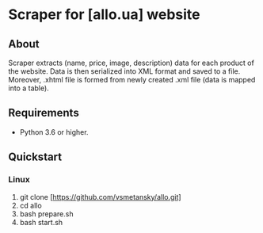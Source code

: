 # Scraper for [allo.ua] website


## About
Scraper extracts (name, price, image, description) data for each
product of the website. Data is then serialized into XML format and
saved to a file. Moreover, .xhtml file is formed from newly
created .xml file (data is mapped into a table). 


## Requirements
* Python 3.6 or higher.


## Quickstart
### Linux
1. git clone [https://github.com/vsmetansky/allo.git]
2. cd allo
3. bash prepare.sh
4. bash start.sh